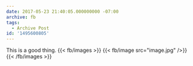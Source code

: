 ```yaml
---
date: 2017-05-23 21:40:05.000000000 -07:00
archive: fb
tags: 
  - Archive Post
id: '1495600805'
---
```


This is a good thing.
{{< fb/images >}}
{{< fb/image src="image.jpg" />}}
{{< /fb/images >}}
